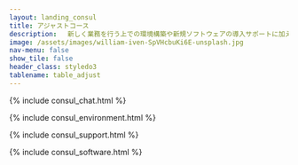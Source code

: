 ```yaml
---
layout: landing_consul
title: アジャストコース
description: 　新しく業務を行う上での環境構築や新規ソフトウェアの導入サポートに加え、データ入力やデバッグのような細かな作業など、<br>「ちょっとそこまで手が回らない…！」という状況にオススメのコースです。<br>稼働工数は1日ですが、チャットサポートはご契約中いつでも使えますので環境構築後、ソフト導入後の不明点にもしっかりお答えします。
image: /assets/images/william-iven-SpVHcbuKi6E-unsplash.jpg
nav-menu: false
show_tile: false
header_class: styledo3
tablename: table_adjust
---
```


<div id="main" markdown="1">
<section id="one">

{% include consul_chat.html %}
</section>
<section id="two">

{% include consul_environment.html %}
</section>
<section id="three">

{% include consul_support.html %}

</section>
<section id="four">

{% include consul_software.html %}

</section>
</div>
